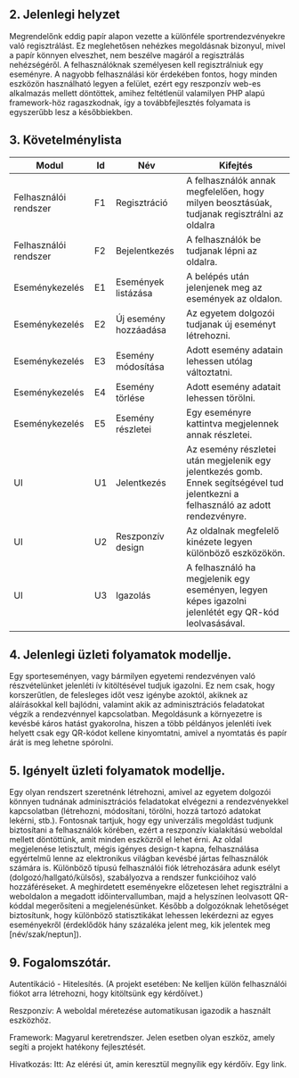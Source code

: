 ## 2. Jelenlegi helyzet

Megrendelőnk eddig papír alapon vezette a különféle sportrendezvényekre való regisztrálást. Ez meglehetősen nehézkes megoldásnak bizonyul, mivel a papír könnyen elveszhet, nem beszélve magáról a regisztrálás nehézségéről. A felhasználóknak személyesen kell regisztrálniuk egy eseményre. A nagyobb felhasználási kör érdekében fontos, hogy minden eszközön használható legyen a felület, ezért egy reszponzív web-es alkalmazás mellett döntöttek, amihez feltétlenül valamilyen PHP alapú framework-höz ragaszkodnak, így a továbbfejlesztés folyamata is egyszerűbb lesz a későbbiekben.



## 3. Követelménylista

| Modul  | Id | Név | Kifejtés |
| ------------- | ------------- | ------------- | -------------|
| Felhasználói rendszer | F1  | Regisztráció | A felhasználók annak megfelelően, hogy milyen beosztásúak, tudjanak regisztrálni az oldalra |
| Felhasználói rendszer | F2  | Bejelentkezés | A felhasználók be tudjanak lépni az oldalra. |
| Eseménykezelés | E1  | Események listázása | A belépés után jelenjenek meg az események az oldalon. |
| Eseménykezelés | E2  | Új esemény hozzáadása | Az egyetem dolgozói tudjanak új eseményt létrehozni. |
| Eseménykezelés | E3  | Esemény módosítása | Adott esemény adatain lehessen utólag változtatni.  |
| Eseménykezelés  | E4  | Esemény törlése | Adott esemény adatait lehessen törölni. |
| Eseménykezelés | E5  | Esemény részletei | Egy eseményre kattintva megjelennek annak részletei. |
| UI  | U1  | Jelentkezés | Az esemény részletei után megjelenik egy jelentkezés gomb. Ennek segítségével tud jelentkezni a felhasználó az adott rendezvényre. |
| UI  | U2  | Reszponzív design | Az oldalnak megfelelő kinézete legyen különböző eszközökön. |
| UI  | U3  | Igazolás | A felhasználó ha megjelenik egy eseményen, legyen képes igazolni jelenlétét egy QR-kód leolvasásával. |

## 4. Jelenlegi üzleti folyamatok modellje.
Egy sporteseményen, vagy bármilyen egyetemi rendezvényen való részvételünket jelenléti ív kitöltésével tudjuk igazolni. Ez nem csak, hogy korszerűtlen, de felesleges időt vesz igénybe azoktól, akiknek az aláírásokkal kell bajlódni, valamint akik az adminisztrációs feladatokat végzik a rendezvénnyel kapcsolatban. Megoldásunk a környezetre is kevésbé káros hatást gyakorolna, hiszen a több példányos jelenléti ívek helyett csak egy QR-kódot kellene kinyomtatni, amivel a nyomtatás és papír árát is meg lehetne spórolni.

## 5. Igényelt üzleti folyamatok modellje.
Egy olyan rendszert szeretnénk létrehozni, amivel az egyetem dolgozói könnyen tudnának adminisztrációs feladatokat elvégezni a rendezvényekkel kapcsolatban (létrehozni, módosítani, törölni, hozzá tartozó adatokat lekérni, stb.). Fontosnak tartjuk, hogy egy univerzális megoldást tudjunk biztosítani a felhasználók körében, ezért a reszponzív kialakítású weboldal mellett döntöttünk, amit minden eszközről el lehet érni. Az oldal megjelenése letisztult, mégis igényes design-t kapna, felhasználása egyértelmű lenne az elektronikus világban kevésbé jártas felhasználók számára is. Különböző típusú felhasználói fiók létrehozására adunk esélyt (dolgozó/hallgató/külsős), szabályozva a rendszer funkcióihoz való hozzáféréseket. A meghirdetett eseményekre előzetesen lehet regisztrálni a weboldalon a megadott időintervallumban, majd a helyszínen leolvasott QR-kóddal megerősíteni a megjelenésünket. Később a dolgozóknak lehetőséget biztosítunk, hogy különböző statisztikákat lehessen lekérdezni az egyes eseményekről (érdeklődök hány százaléka jelent meg, kik jelentek meg [név/szak/neptun]).


## 9. Fogalomszótár.

Autentikáció - Hitelesítés. (A projekt esetében: Ne kelljen külön felhasználói fiókot arra létrehozni, hogy kitöltsünk egy kérdőívet.)

Reszponzív: A weboldal méretezése automatikusan igazodik a használt eszközhöz.

Framework: Magyarul keretrendszer. Jelen esetben olyan eszköz, amely segíti a projekt hatékony fejlesztését.

Hivatkozás: Itt: Az elérési út, amin keresztül megnyílik egy kérdőív. Egy link.

